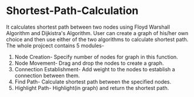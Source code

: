 # Shortest-Path-Calculation

It calculates shortest path between two nodes using Floyd Warshall Algorithm and Dijkistra's Algorithm.
User can create a graph of his/her own choice and then use either of the two algorithms to calculate shortest path.
The whole projcect contains 5 modules-
1. Node Creation- Specify number of nodes for graph in this function.
2. Node Movement- Drag and drop the nodes to create a graph.
3. Connection Establishment- Add weight to the nodes to establish a connection between them.
4. Find Path- Calculate shortest path between the specified nodes.
5. Highlight Path- Highlight(in graph) and return the shortest path.
